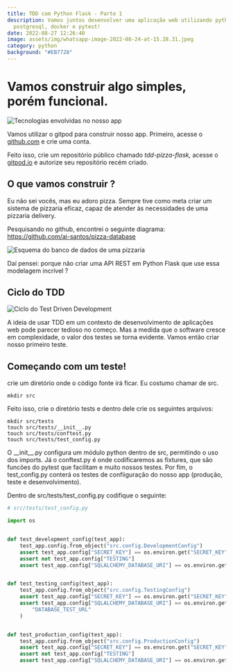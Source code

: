 ```yaml
---
title: TDD com Python Flask - Parte 1
description: Vamos juntos desenvolver uma aplicação web utilizando python,
  postgresql, docker e pytest!
date: 2022-08-27 12:26:40
image: assets/img/whatsapp-image-2022-08-24-at-15.28.31.jpeg
category: python
background: "#EB7728"
---
```

# Vamos construir algo simples, porém funcional.

![Tecnologias envolvidas no nosso app](assets/img/whatsapp-image-2022-08-24-at-15.28.31.jpeg "Tecnologias envolvidas em nosso app")

Vamos utilizar o gitpod para construir nosso app. Primeiro, acesse o [github.com](github.com) e crie uma conta.

Feito isso, crie um repositório público chamado *tdd-pizza-flask,* acesse o[ gitpod.io](https://gitpod.io) e autorize seu repositório recém criado. 

## O que vamos construir ?

Eu não sei vocês, mas eu adoro pizza. Sempre tive como meta criar um sistema de pizzaria eficaz, capaz de atender às necessidades de uma pizzaria delivery.

Pesquisando no github, encontrei o seguinte diagrama: <https://github.com/ai-santos/pizza-database>

![Esquema do banco de dados de uma pizzaria](assets/img/pizzadb-schema-2.png "Esquema do banco de dados de uma pizzaria")

Daí pensei: porque não criar uma API REST em Python Flask que use essa modelagem incrível ? 

## Ciclo do TDD

![Ciclo do Test Driven Development](assets/img/img-tdd.png "Ciclo do TDD")

A ideia de usar TDD em um contexto de desenvolvimento de aplicações web pode parecer tedioso no começo. Mas a medida que o software cresce em complexidade, o valor dos testes se torna evidente. Vamos então criar nosso primeiro teste.

## Começando com um teste!

crie um diretório onde o código fonte irá ficar. Eu costumo chamar de src.

```shell
mkdir src
```

Feito isso, crie o diretório tests e dentro dele crie os seguintes arquivos:

```shell
mkdir src/tests
touch src/tests/__init__.py 
touch src/tests/conftest.py  
touch src/tests/test_config.py
```

O \_\_init\_\_.py configura um módulo python dentro de src, permitindo o uso dos imports. Já o conftest.py é onde codificaremos as fixtures, que são funcões do pytest que facilitam e muito nossos testes. Por fim, o test_config.py conterá os testes de confiiguração do nosso app (produção, teste e desenvolvimento).

Dentro de src/tests/test_config.py codifique o seguinte:

```python
# src/tests/test_config.py

import os


def test_development_config(test_app):
    test_app.config.from_object("src.config.DevelopmentConfig")
    assert test_app.config["SECRET_KEY"] == os.environ.get("SECRET_KEY") or "açaicombanana2022"
    assert not test_app.config["TESTING"]
    assert test_app.config["SQLALCHEMY_DATABASE_URI"] == os.environ.get("DATABASE_URL")


def test_testing_config(test_app):
    test_app.config.from_object("src.config.TestingConfig")
    assert test_app.config["SECRET_KEY"] == os.environ.get("SECRET_KEY") or "açaicombanana2022"
    assert test_app.config["SQLALCHEMY_DATABASE_URI"] == os.environ.get(
        "DATABASE_TEST_URL"
    )


def test_production_config(test_app):
    test_app.config.from_object("src.config.ProductionConfig")
    assert test_app.config["SECRET_KEY"] == os.environ.get("SECRET_KEY") or "açaicombanana2022"
    assert not test_app.config["TESTING"]
    assert test_app.config["SQLALCHEMY_DATABASE_URI"] == os.environ.get("DATABASE_URL")
```
